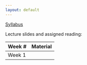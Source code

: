 ```yaml
---
layout: default
---
```



[Syllabus](./syllabus.pdf)

Lecture slides and assigned reading:

| Week # | Material           |
|--------|--------------------|
| Week 1 |                    |